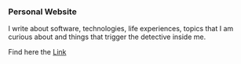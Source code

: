 ### Personal Website

I write about software, technologies, life experiences, topics that I am curious about and things that trigger the detective inside me.

Find here the <a href="https://redaloukil.github.io/" target="_blank">Link</a>